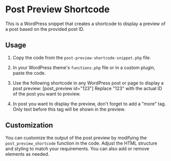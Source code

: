 # Post Preview Shortcode

This is a WordPress snippet that creates a shortcode to display a preview of a post based on the provided post ID.

## Usage

1. Copy the code from the `post-preview-shortcode-snippet.php` file.

2. In your WordPress theme's `functions.php` file or in a custom plugin, paste the code.

3. Use the following shortcode in any WordPress post or page to display a post preview: [post_preview id="123"]
Replace "123" with the actual ID of the post you want to preview.

4. In post you want to display the preview, don't forget to add a "more" tag. Only text before this tag will be shown in the preview.

## Customization

You can customize the output of the post preview by modifying the `post_preview_shortcode` function in the code. Adjust the HTML structure and styling to match your requirements. You can also add or remove elements as needed.



